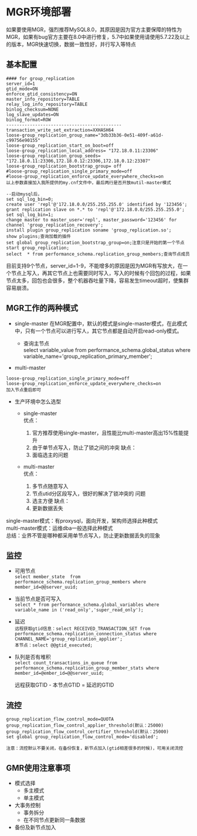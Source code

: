 # MGR环境部署

如果要使用MGR，强烈推荐MySQL8.0，其原因是因为官方主要保障的特性为MGR，如果有bug官方主要在8.0中进行修复，5.7中如果使用请使用5.7.22及以上的版本，MGR快速切换，数据一致性好，并行写入等特点



## 基本配置

```
#### for group_replication  
server_id=1 
gtid_mode=ON 
enforce_gtid_consistency=ON 
master_info_repository=TABLE 
relay_log_info_repository=TABLE 
binlog_checksum=NONE 
log_slave_updates=ON 
binlog_format=ROW
--------------------------------------------
transaction_write_set_extraction=XXHASH64  
loose-group_replication_group_name="3db33b36-0e51-409f-a61d-c99756e90155"  
loose-group_replication_start_on_boot=off
loose-group_replication_local_address= "172.18.0.11:23306"
loose-group_replication_group_seeds= "172.18.0.11:23306,172.18.0.12:23306,172.18.0.12:23307"
loose-group_replication_bootstrap_group= off
#loose-group_replication_single_primary_mode=off
#loose-group_replication_enforce_update_everywhere_checks=on
以上参数直接加入我所提供的my.cnf文件中，最后两行是否开放mutil-master模式

--启动mysql后，
set sql_log_bin=0;
create user 'repl'@'172.18.0.0/255.255.255.0' identified by '123456';  
grant replication slave on *.* to 'repl'@'172.18.0.0/255.255.255.0';   
set sql_log_bin=1;
change master to master_user='repl', master_password='123456' for channel 'group_replication_recovery';  
install plugin group_replication soname 'group_replication.so';  
show plugins;查询加载的插件
set global group_replication_bootstrap_group=on;注意只是开始的第一个节点  
start group_replication;   
select  * from performance_schema.replication_group_members;查询节点成员
```
目前支持9个节点，server_id=1-9，不能增多的原因是因为MGR有写放大，在一个节点上写入，再其它节点上也需要同时写入，写入的时候有个回包的过程，如果节点太多，回包也会很多，整个机器吞吐量下降，容易发生timeout超时，使集群容易崩溃。

## MGR工作的两种模式

- single-master
在MGR配置中，默认的模式是single-master模式，在此模式中，只有一个节点可以进行写人，其它节点都是自动开启read-only模式。  
	- 查询主节点  
	select variable\_value from performance\_schema.global\_status where variable\_name='group\_replication\_primary\_member';
	
- multi-master  

```
loose-group_replication_single_primary_mode=off
loose-group_replication_enforce_update_everywhere_checks=on
加入节点重启即可
```

- 生产环境中怎么选型
	- single-master  
	优点：
		1. 官方推荐使用single-master，且性能比multi-master高出15%性能提升    
		2. 由于单节点写入，防止了锁之间的冲突
	缺点：
		1. 面临选主的问题

	- multi-master  
	优点：
		1. 多节点随意写入
		2. 节点utid分区段写入，很好的解决了锁冲突的 问题
		3. 选主方便
	缺点：
		1. 更新数据丢失
		
single-master模式：有proxysql，面向开发，架构师选择此种模式  
multi-master模式：运维dba一般选择此种模式  
总结：业界不管是哪种都采用单节点写入，防止更新数据丢失的现象  




## 监控

- 可用节点  
	`select member_state  from performance_schema.replication_group_members where member_id=@@server_uuid;`   
- 当前节点是否可写入  
	`select * from performance_schema.global_variables where variable_name in ('read_only','super_read_only');` 
- 延迟   
	`远程获取gtid信息：select RECEIVED_TRANSACTION_SET from performance_schema.replication_connection_status where CHANNEL_NAME='group_replication_applier';`  
	`本节点：select @@gtid_executed;`  
- 队列是否有堆积	
	`select count_transactions_in_queue from performance_schema.replication_group_member_stats where member_id=@ember_id=@@server_uuid;`  

	远程获取GTID - 本节点GTID = 延迟的GTID



## 流控

```
group_replication_flow_control_mode=QUOTA  
group_replication_flow_control_applier_threshold(默认：25000)
group_replication_flow_control_certifier_threshold(默认：25000)  
set global group_replication_flow_control_mode='disabled';  

注意：流控默认不要关闭，在备份恢复，新节点加入(gtid相差很多的时候)，可用关闭流控
```

## GMR使用注意事项

- 模式选择
	- 多主模式
	- 单主模式
- 大事务控制
	- 事务拆分
	- 在不同节点更新同一条数据
- 备份及新节点加入

